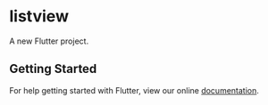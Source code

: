 # listview

A new Flutter project.

## Getting Started

For help getting started with Flutter, view our online
[documentation](https://flutter.io/).

